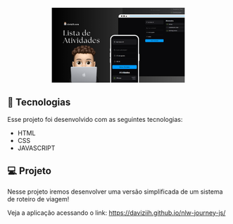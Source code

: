 <p align="center">
  <img alt="Preview do projeto desenvolvido." src=".github/preview.png" width="60%">
</p>

## 🚀 Tecnologias

Esse projeto foi desenvolvido com as seguintes tecnologias: 
- HTML
- CSS
- JAVASCRIPT

## 💻 Projeto

Nesse projeto iremos desenvolver uma versão simplificada de um sistema de roteiro de viagem!

Veja a aplicação acessando o link: https://daviziih.github.io/nlw-journey-js/

